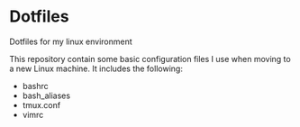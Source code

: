 # Dotfiles
Dotfiles for my linux environment

This repository contain some basic configuration files I use when moving to a
new Linux machine. It includes the following:

* bashrc
* bash_aliases
* tmux.conf
* vimrc
